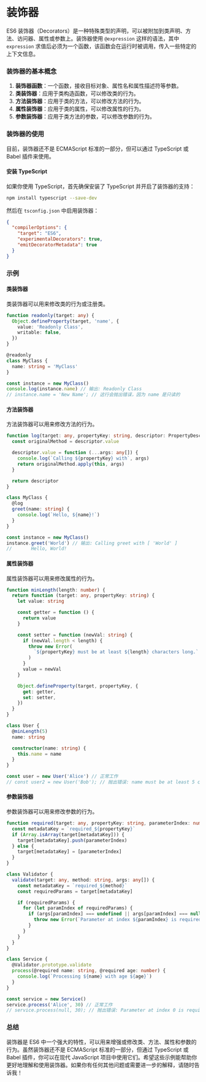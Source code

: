 # 装饰器

ES6 装饰器（Decorators）是一种特殊类型的声明，可以被附加到类声明、方法、访问器、属性或参数上。装饰器使用 `@expression` 这样的语法，其中 `expression` 求值后必须为一个函数，该函数会在运行时被调用，传入一些特定的上下文信息。

### 装饰器的基本概念

1. **装饰器函数**：一个函数，接收目标对象、属性名和属性描述符等参数。
2. **类装饰器**：应用于类构造函数，可以修改类的行为。
3. **方法装饰器**：应用于类的方法，可以修改方法的行为。
4. **属性装饰器**：应用于类的属性，可以修改属性的行为。
5. **参数装饰器**：应用于类方法的参数，可以修改参数的行为。

### 装饰器的使用

目前，装饰器还不是 ECMAScript 标准的一部分，但可以通过 TypeScript 或 Babel 插件来使用。

#### 安装 TypeScript

如果你使用 TypeScript，首先确保安装了 TypeScript 并开启了装饰器的支持：

```sh
npm install typescript --save-dev
```

然后在 `tsconfig.json` 中启用装饰器：

```json
{
  "compilerOptions": {
    "target": "ES6",
    "experimentalDecorators": true,
    "emitDecoratorMetadata": true
  }
}
```

### 示例

#### 类装饰器

类装饰器可以用来修改类的行为或注册类。

```typescript
function readonly(target: any) {
  Object.defineProperty(target, 'name', {
    value: 'Readonly Class',
    writable: false,
  })
}

@readonly
class MyClass {
  name: string = 'MyClass'
}

const instance = new MyClass()
console.log(instance.name) // 输出: Readonly Class
// instance.name = 'New Name'; // 这行会抛出错误，因为 name 是只读的
```

#### 方法装饰器

方法装饰器可以用来修改方法的行为。

```typescript
function log(target: any, propertyKey: string, descriptor: PropertyDescriptor) {
  const originalMethod = descriptor.value

  descriptor.value = function (...args: any[]) {
    console.log(`Calling ${propertyKey} with`, args)
    return originalMethod.apply(this, args)
  }

  return descriptor
}

class MyClass {
  @log
  greet(name: string) {
    console.log(`Hello, ${name}!`)
  }
}

const instance = new MyClass()
instance.greet('World') // 输出: Calling greet with [ 'World' ]
//       Hello, World!
```

#### 属性装饰器

属性装饰器可以用来修改属性的行为。

```typescript
function minLength(length: number) {
  return function (target: any, propertyKey: string) {
    let value: string

    const getter = function () {
      return value
    }

    const setter = function (newVal: string) {
      if (newVal.length < length) {
        throw new Error(
          `${propertyKey} must be at least ${length} characters long.`
        )
      }
      value = newVal
    }

    Object.defineProperty(target, propertyKey, {
      get: getter,
      set: setter,
    })
  }
}

class User {
  @minLength(5)
  name: string

  constructor(name: string) {
    this.name = name
  }
}

const user = new User('Alice') // 正常工作
// const user2 = new User('Bob'); // 抛出错误: name must be at least 5 characters long.
```

#### 参数装饰器

参数装饰器可以用来修改参数的行为。

```typescript
function required(target: any, propertyKey: string, parameterIndex: number) {
  const metadataKey = `required_${propertyKey}`
  if (Array.isArray(target[metadataKey])) {
    target[metadataKey].push(parameterIndex)
  } else {
    target[metadataKey] = [parameterIndex]
  }
}

class Validator {
  validate(target: any, method: string, args: any[]) {
    const metadataKey = `required_${method}`
    const requiredParams = target[metadataKey]

    if (requiredParams) {
      for (let paramIndex of requiredParams) {
        if (args[paramIndex] === undefined || args[paramIndex] === null) {
          throw new Error(`Parameter at index ${paramIndex} is required.`)
        }
      }
    }
  }
}

class Service {
  @Validator.prototype.validate
  process(@required name: string, @required age: number) {
    console.log(`Processing ${name} with age ${age}`)
  }
}

const service = new Service()
service.process('Alice', 30) // 正常工作
// service.process(null, 30); // 抛出错误: Parameter at index 0 is required.
```

### 总结

装饰器是 ES6 中一个强大的特性，可以用来增强或修改类、方法、属性和参数的行为。虽然装饰器还不是 ECMAScript 标准的一部分，但通过 TypeScript 或 Babel 插件，你可以在现代 JavaScript 项目中使用它们。希望这些示例能帮助你更好地理解和使用装饰器。如果你有任何其他问题或需要进一步的解释，请随时告诉我！
